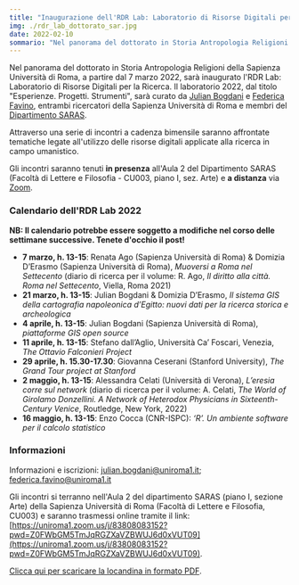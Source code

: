 ```yaml
---
title: "Inaugurazione dell'RDR Lab: Laboratorio di Risorse Digitali per la Ricerca"
img: ./rdr_lab_dottorato_sar.jpg
date: 2022-02-10
sommario: "Nel panorama del dottorato in Storia Antropologia Religioni della Sapienza Università di Roma, a partire dal 7 marzo 2022, sarà inaugurato l'RDR Lab: Laboratorio di Risorse Digitali per la Ricerca."
---
```


Nel panorama del dottorato in Storia Antropologia Religioni della Sapienza Università di Roma, a partire dal 7 marzo 2022, sarà inaugurato l'RDR Lab: Laboratorio di Risorse Digitali per la Ricerca. Il laboratorio 2022, dal titolo "Esperienze. Progetti. Strumenti", sarà curato da [Julian Bogdani](https://www.lettere.uniroma1.it/users/julian-bogdani) e [Federica Favino](https://www.lettere.uniroma1.it/users/federica-favino), entrambi ricercatori della Sapienza Università di Roma e membri del [Dipartimento SARAS](https://saras.uniroma1.it/).

Attraverso una serie di incontri a cadenza bimensile saranno affrontate tematiche legate all'utilizzo delle risorse digitali applicate alla ricerca in campo umanistico.

Gli incontri saranno tenuti **in presenza** all'Aula 2 del Dipartimento SARAS (Facoltà di Lettere e Filosofia - CU003, piano I, sez. Arte) e **a distanza** via [Zoom](https://uniroma1.zoom.us/j/83808083152?pwd=Z0FWbGM5TmJqRGZXaVZBWUJ6d0xVUT09).

### Calendario dell'RDR Lab 2022

**NB: Il calendario potrebbe essere soggetto a modifiche nel corso delle settimane successive. Tenete d'occhio il post!**

- **7 marzo, h. 13-15**: Renata Ago (Sapienza Università di Roma) & Domizia D’Erasmo (Sapienza Università di Roma), _Muoversi a Roma nel Settecento_ (diario di ricerca per il volume: R. Ago, _Il diritto alla città. Roma nel Settecento_, Viella, Roma 2021)
- **21 marzo, h. 13-15**: Julian Bogdani & Domizia D’Erasmo, _Il sistema GIS della cartografia napoleonica d’Egitto: nuovi dati per la ricerca storica e archeologica_
- **4 aprile, h. 13-15**: Julian Bogdani (Sapienza Università di Roma), _piattaforme GIS open source_
- **11 aprile, h. 13-15**: Stefano dall’Aglio, Università Ca’ Foscari, Venezia, _The Ottavio Falconieri Project_
- **29 aprile, h. 15.30-17.30**: Giovanna Ceserani (Stanford University), _The Grand Tour project at Stanford_
- **2 maggio, h. 13-15**: Alessandra Celati (Università di Verona), _L’eresia corre sul network_ (diario di ricerca per il volume: A. Celati, _The World of Girolamo Donzellini. A Network of Heterodox Physicians in Sixteenth-Century Venice_, Routledge, New York, 2022)
- **16 maggio, h. 13-15**: Enzo Cocca (CNR-ISPC): _‘R’. Un ambiente software per il calcolo statistico_

### Informazioni

Informazioni e iscrizioni: [julian.bogdani@uniroma1.it](mailto:julian.bogdani@uniroma1.it); [federica.favino@uniroma1.it](mailto:federica.favino@uniroma1.it)

Gli incontri si terranno nell'Aula 2 del dipartimento SARAS (piano I, sezione Arte) della Sapienza Università di Roma (Facoltà di Lettere e Filosofia, CU003) e saranno trasmessi online tramite il link: [https://uniroma1.zoom.us/j/83808083152?pwd=Z0FWbGM5TmJqRGZXaVZBWUJ6d0xVUT09](https://uniroma1.zoom.us/j/83808083152?pwd=Z0FWbGM5TmJqRGZXaVZBWUJ6d0xVUT09).


[Clicca qui per scaricare la locandina in formato PDF](./RDR-Lab-Dottorato-SAR-Programma.pdf).